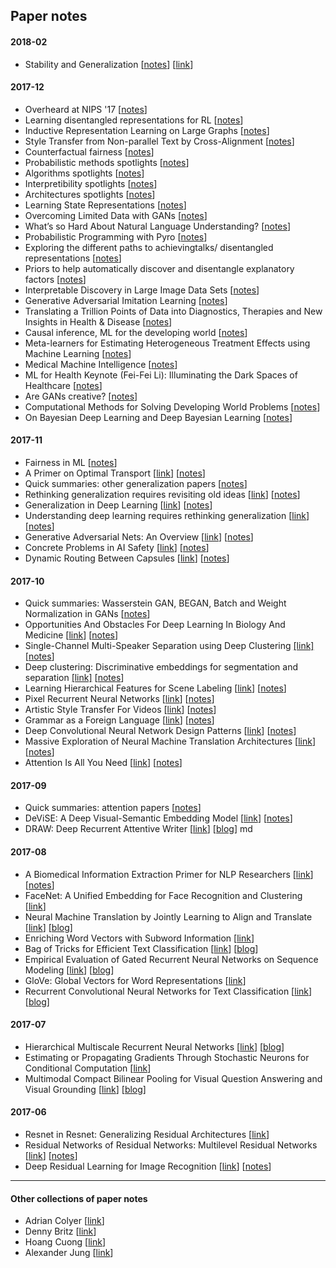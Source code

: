 ## Paper notes

#### 2018-02

* Stability and Generalization [[notes](papers/stability-and-generalization.md)] [[link](http://www.jmlr.org/papers/volume2/bousquet02a/bousquet02a.pdf)]

#### 2017-12

* Overheard at NIPS '17 [[notes](talks/overheard-at-nips.md)]
* Learning disentangled representations for RL [[notes](papers/learning-disentangled-representations-for-rl.md)]
* Inductive Representation Learning on Large Graphs [[notes](papers/inductive-representation-learning-on-large-graphs.md)]
* Style Transfer from Non-parallel Text by Cross-Alignment [[notes](papers/style-transfer-from-non-parallel-text-by-cross-alignment.md)]
* Counterfactual fairness [[notes](papers/counterfactual-fairness.md)]
* Probabilistic methods spotlights [[notes](talks/nips-17-spotlights-algorithms.md)]
* Algorithms spotlights [[notes](talks/nips-17-spotlights-algorithms.md)]
* Interpretibility spotlights [[notes](talks/nips-17-spotlights-interpretibility.md)]
* Architectures spotlights [[notes](talks/nips-17-spotlights-architectures.md)]
* Learning State Representations [[notes](talks/learning-state-representations.md)]
* Overcoming Limited Data with GANs [[notes](talks/overcoming-limited-data-with-gans.md)]
* What’s so Hard About Natural Language Understanding? [[notes](talks/whats-so-hard-about-natural-language-understanding.md)]
* Probabilistic Programming with Pyro [[notes](talks/probabilistic-programming-with-pyro.md)]
* Exploring the different paths to achievingtalks/ disentangled representations
[[notes](papers/exploring-the-different-paths-to-achieving-disentangled-representations.md)]
* Priors to help automatically discover and disentangle explanatory factors [[notes](talks/priors-to-help-automatically-discover-and-disentangle-explanatory-factors.md)]
* Interpretable Discovery in Large Image Data Sets [[notes](papers/interpretable-discovery-in-large-image-data-sets.md)]
* Generative Adversarial Imitation Learning [[notes](talks/generative-adversarial-imitation-learning.md)]
* Translating a Trillion Points of Data into Diagnostics, Therapies and New Insights in Health & Disease [[notes](talks/translating-a-trillion-points-of-data.md)]
* Causal inference, ML for the developing world [[notes](talks/panels-causal-inference-ml4dw.md)]
* Meta-learners for Estimating Heterogeneous Treatment Effects using Machine Learning [[notes](papers/meta-learners-for-estimating-heterogeneous-treatment-effects-using-machine-learning.md)]
* Medical Machine Intelligence [[notes](talks/medical-machine-intelligence.md)]
* ML for Health Keynote (Fei-Fei Li): Illuminating the Dark Spaces of Healthcare [[notes](talks/illuminating-the-dark-spaces-of-healthcare.md)]
* Are GANs creative? [[notes](talks/are-gans-creative.md)]
* Computational Methods for Solving Developing World Problems [[notes](talks/computational-methods-for-solving-developing-world-problems.md)]
* On Bayesian Deep Learning and Deep Bayesian Learning [[notes](talks/on-bayesian-deep-learning-deep-bayesian-learning.md)]

#### 2017-11

* Fairness in ML [[notes](talks/fairness-in-ml.md)]
* A Primer on Optimal Transport [[link](https://optimaltransport.github.io/)] [[notes](talks/primer-optimal-transport.md)]
* Quick summaries: other generalization papers [[notes](papers/generalization-summaries.md)]
* Rethinking generalization requires revisiting old ideas [[link](https://arxiv.org/pdf/1710.09553.pdf)] [[notes](papers/rethinking-generalization.md)]
* Generalization in Deep Learning [[link](https://arxiv.org/abs/1710.05468)] [[notes](papers/generalization-in-deep-learning.md)]
* Understanding deep learning requires rethinking generalization [[link](https://arxiv.org/abs/1611.03530)] [[notes](papers/rethinking-generalixation.md)]
* Generative Adversarial Nets: An Overview [[link](https://arxiv.org/abs/1710.07035)] [[notes](papers/gans-an-overview.md)]
* Concrete Problems in AI Safety [[link](http://arxiv.org/abs/1606.06565)] [[notes](papers/concrete-problems-in-ai-safety.md)]
* Dynamic Routing Between Capsules [[link](https://research.google.com/pubs/pub46351.html)] [[notes](papers/dynamic-routing-between-capsules.md)]

#### 2017-10

* Quick summaries: Wasserstein GAN, BEGAN, Batch and Weight Normalization in GANs [[notes](papers/wgan-bgan-weight-norm-gans.md)]
* Opportunities And Obstacles For Deep Learning In Biology And Medicine [[link](https://www.biorxiv.org/content/early/2017/05/28/142760)] [[notes](papers/opportunities-and-obstacles-for-deep-learning-in-biology-and-medicine.md)]
* Single-Channel Multi-Speaker Separation using Deep Clustering [[link]](http://arxiv.org/abs/1607.02173) [[notes](papers/single-channel-multi-speaker-separation-using-deep-clustering.md)]
* Deep clustering: Discriminative embeddings for segmentation and separation [[link]](http://arxiv.org/abs/1508.04306) [[notes](papers/deep-clustering-discriminative-embeddings-for-segmentation-and-separation.md)]
* Learning Hierarchical Features for Scene Labeling [[link](http://yann.lecun.com/exdb/publis/pdf/farabet-pami-13.pdf)] [[notes](papers/learning-hierarchical-features-for-scene-labeling.md)]
* Pixel Recurrent Neural Networks [[link](http://arxiv.org/abs/1601.06759)] [[notes](papers/pixel-rnns.md)]
* Artistic Style Transfer For Videos [[link](http://arxiv.org/abs/1412.7449)] [[notes](papers/artistic-style-transfer-for-videos.md)]
* Grammar as a Foreign Language [[link](http://arxiv.org/abs/1412.7449)] [[notes](papers/grammar-as-a-foreign-language.md)]
* Deep Convolutional Neural Network Design Patterns [[link](http://arxiv.org/abs/1611.00847)] [[notes](papers/deep-conv-net-design-patterns.md)]
* Massive Exploration of Neural Machine Translation Architectures [[link](http://arxiv.org/abs/1703.03906)] [[notes](papers/massive-exploration-of-nmt-architectures.md)]
* Attention Is All You Need [[link](https://arxiv.org/abs/1706.03762)] [[notes](papers/attention-is-all-you-need.md)]

#### 2017-09

* Quick summaries: attention papers [[notes](papers/summaries-attention.md)]
* DeViSE: A Deep Visual-Semantic Embedding Model [[link](https://static.googleusercontent.com/media/research.google.com/en//pubs/archive/41869.pdf)] [[notes](papers/devise.md)]
* DRAW: Deep Recurrent Attentive Writer [[link](https://arxiv.org/abs/1502.04623)] [[blog](https://medium.com/paper-club/draw-generating-small-images-by-adding-attention-to-variational-autoencoders-430ba241972b)]
md
#### 2017-08

* A Biomedical Information Extraction Primer for NLP Researchers [[link](https://arxiv.org/abs/1705.05437)] [[notes](papers/biomedical-info-extraction-primer.md)]
* FaceNet: A Unified Embedding for Face Recognition and Clustering [[link](https://arxiv.org/abs/1503.03832)]
* Neural Machine Translation by Jointly Learning to Align and Translate [[link](https://www.google.com/url?sa=t&rct=j&q=&esrc=s&source=web&cd=1&cad=rja&uact=8&ved=0ahUKEwi5w_-uvc3WAhVS3WMKHcMIA2oQFggrMAA&url=https%3A%2F%2Farxiv.org%2Fabs%2F1409.0473&usg=AOvVaw18karG5qoaCtgEx3nhhnT7)] [[blog](https://medium.com/paper-club/remarques-sur-la-traduction-de-la-machine-neurale-en-apprenant-ensemble-%C3%A0-aligner-et-%C3%A0-traduire-cd23004cf207)]
* Enriching Word Vectors with Subword Information [[link](https://arxiv.org/pdf/1607.04606.pdf)]
* Bag of Tricks for Efficient Text Classification [[link](https://arxiv.org/abs/1607.01759)] [[blog](https://medium.com/paper-club/fasttext-bc181f50a452)]
* Empirical Evaluation of Gated Recurrent Neural Networks on Sequence Modeling [[link](https://arxiv.org/abs/1412.3555)] [[blog](https://medium.com/paper-club/grus-vs-lstms-e9d8e2484848)]
* GloVe: Global Vectors for Word Representations [[link](https://nlp.stanford.edu/pubs/glove.pdf)]
* Recurrent Convolutional Neural Networks for Text Classification [[link](https://scholar.google.com/scholar?q=Recurrent+Convolutional+Neural+Networks+for+Text+Classification&btnG=&hl=en&as_sdt=0%2C5)] [[blog](https://medium.com/paper-club/cnns-for-text-classification-b45bde0bb254)]

#### 2017-07

* Hierarchical Multiscale Recurrent Neural Networks [[link](https://arxiv.org/abs/1609.01704v7)] [[blog](https://medium.com/paper-club/hierarchical-multiscale-recurrent-neural-networks-9e614e4fb04)]
* Estimating or Propagating Gradients Through Stochastic Neurons for Conditional Computation [[link](https://arxiv.org/abs/1308.3432)]
* Multimodal Compact Bilinear Pooling for Visual Question Answering and Visual Grounding [[link](https://arxiv.org/abs/1606.01847)] [[blog](https://medium.com/paper-club/multimodal-compact-bilinear-pooling-for-visual-question-answering-and-visual-grounding-6f71bc7d0566)]

#### 2017-06

* Resnet in Resnet: Generalizing Residual Architectures [[link](https://arxiv.org/abs/1603.08029)]
* Residual Networks of Residual Networks: Multilevel Residual Networks [[link](https://arxiv.org/abs/1608.02908v2)] [[notes](papers/residual-networks-of-residual-networks.md)]
* Deep Residual Learning for Image Recognition [[link](https://arxiv.org/pdf/1512.03385.pdf)] [[notes](papers/deep-residual-learning-for-image-recognition.md)]

---

#### Other collections of paper notes

* Adrian Colyer [[link](https://blog.acolyer.org/tag/deep-learning)]
* Denny Britz [[link](https://github.com/dennybritz/deeplearning-papernotes)]
* Hoang Cuong [[link](https://github.com/hoangcuong2011/Good-Papers)]
* Alexander Jung [[link](https://github.com/aleju/papers)]
